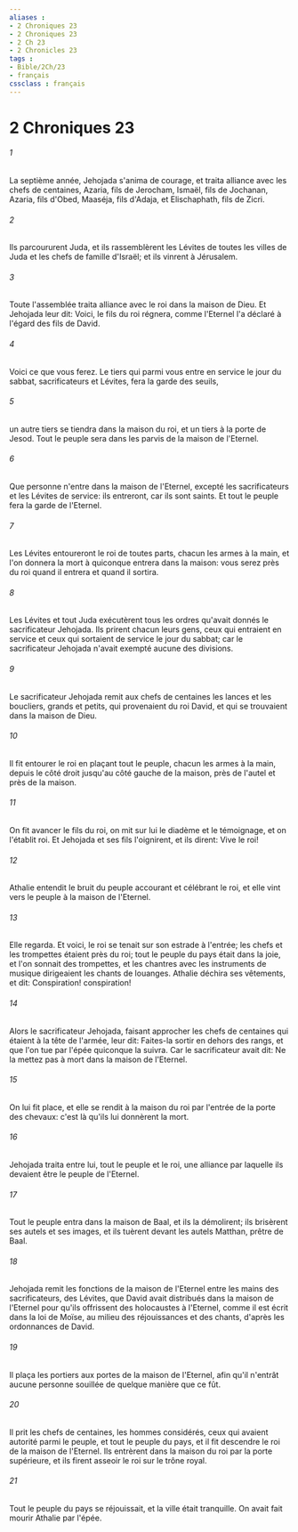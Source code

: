 ```yaml
---
aliases : 
- 2 Chroniques 23
- 2 Chroniques 23
- 2 Ch 23
- 2 Chronicles 23
tags : 
- Bible/2Ch/23
- français
cssclass : français
---
```


# 2 Chroniques 23

###### 1
La septième année, Jehojada s'anima de courage, et traita alliance avec les chefs de centaines, Azaria, fils de Jerocham, Ismaël, fils de Jochanan, Azaria, fils d'Obed, Maaséja, fils d'Adaja, et Elischaphath, fils de Zicri.
###### 2
Ils parcoururent Juda, et ils rassemblèrent les Lévites de toutes les villes de Juda et les chefs de famille d'Israël; et ils vinrent à Jérusalem.
###### 3
Toute l'assemblée traita alliance avec le roi dans la maison de Dieu. Et Jehojada leur dit: Voici, le fils du roi régnera, comme l'Eternel l'a déclaré à l'égard des fils de David.
###### 4
Voici ce que vous ferez. Le tiers qui parmi vous entre en service le jour du sabbat, sacrificateurs et Lévites, fera la garde des seuils,
###### 5
un autre tiers se tiendra dans la maison du roi, et un tiers à la porte de Jesod. Tout le peuple sera dans les parvis de la maison de l'Eternel.
###### 6
Que personne n'entre dans la maison de l'Eternel, excepté les sacrificateurs et les Lévites de service: ils entreront, car ils sont saints. Et tout le peuple fera la garde de l'Eternel.
###### 7
Les Lévites entoureront le roi de toutes parts, chacun les armes à la main, et l'on donnera la mort à quiconque entrera dans la maison: vous serez près du roi quand il entrera et quand il sortira.
###### 8
Les Lévites et tout Juda exécutèrent tous les ordres qu'avait donnés le sacrificateur Jehojada. Ils prirent chacun leurs gens, ceux qui entraient en service et ceux qui sortaient de service le jour du sabbat; car le sacrificateur Jehojada n'avait exempté aucune des divisions.
###### 9
Le sacrificateur Jehojada remit aux chefs de centaines les lances et les boucliers, grands et petits, qui provenaient du roi David, et qui se trouvaient dans la maison de Dieu.
###### 10
Il fit entourer le roi en plaçant tout le peuple, chacun les armes à la main, depuis le côté droit jusqu'au côté gauche de la maison, près de l'autel et près de la maison.
###### 11
On fit avancer le fils du roi, on mit sur lui le diadème et le témoignage, et on l'établit roi. Et Jehojada et ses fils l'oignirent, et ils dirent: Vive le roi!
###### 12
Athalie entendit le bruit du peuple accourant et célébrant le roi, et elle vint vers le peuple à la maison de l'Eternel.
###### 13
Elle regarda. Et voici, le roi se tenait sur son estrade à l'entrée; les chefs et les trompettes étaient près du roi; tout le peuple du pays était dans la joie, et l'on sonnait des trompettes, et les chantres avec les instruments de musique dirigeaient les chants de louanges. Athalie déchira ses vêtements, et dit: Conspiration! conspiration!
###### 14
Alors le sacrificateur Jehojada, faisant approcher les chefs de centaines qui étaient à la tête de l'armée, leur dit: Faites-la sortir en dehors des rangs, et que l'on tue par l'épée quiconque la suivra. Car le sacrificateur avait dit: Ne la mettez pas à mort dans la maison de l'Eternel.
###### 15
On lui fit place, et elle se rendit à la maison du roi par l'entrée de la porte des chevaux: c'est là qu'ils lui donnèrent la mort.
###### 16
Jehojada traita entre lui, tout le peuple et le roi, une alliance par laquelle ils devaient être le peuple de l'Eternel.
###### 17
Tout le peuple entra dans la maison de Baal, et ils la démolirent; ils brisèrent ses autels et ses images, et ils tuèrent devant les autels Matthan, prêtre de Baal.
###### 18
Jehojada remit les fonctions de la maison de l'Eternel entre les mains des sacrificateurs, des Lévites, que David avait distribués dans la maison de l'Eternel pour qu'ils offrissent des holocaustes à l'Eternel, comme il est écrit dans la loi de Moïse, au milieu des réjouissances et des chants, d'après les ordonnances de David.
###### 19
Il plaça les portiers aux portes de la maison de l'Eternel, afin qu'il n'entrât aucune personne souillée de quelque manière que ce fût.
###### 20
Il prit les chefs de centaines, les hommes considérés, ceux qui avaient autorité parmi le peuple, et tout le peuple du pays, et il fit descendre le roi de la maison de l'Eternel. Ils entrèrent dans la maison du roi par la porte supérieure, et ils firent asseoir le roi sur le trône royal.
###### 21
Tout le peuple du pays se réjouissait, et la ville était tranquille. On avait fait mourir Athalie par l'épée.
